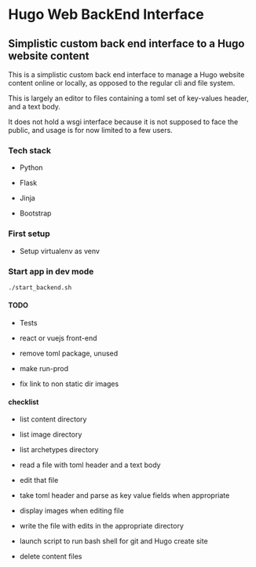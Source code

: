 # Hugo Web BackEnd Interface

## Simplistic custom back end interface to a Hugo website content

This is a simplistic custom back end interface to manage a Hugo website content online or locally, as opposed to the regular cli and file system.

This is largely an editor to files containing a toml set of key-values header, and a text body.

It does not hold a wsgi interface because it is not supposed to face the public, and usage is for now limited to a few users.

### Tech stack

- Python

- Flask

- Jinja

- Bootstrap

### First setup

- Setup virtualenv as venv

### Start app in dev mode

```sh
./start_backend.sh
```

#### TODO

- Tests

- react or vuejs front-end

- remove toml package, unused

- make run-prod

- fix link to non static dir images

#### checklist

- list content directory

- list image directory

- list archetypes directory

- read a file with toml header and a text body

- edit that file

- take toml header and parse as key value fields when appropriate

- display images when editing file

- write the file with edits in the appropriate directory

- launch script to run bash shell for git and Hugo create site

- delete content files

